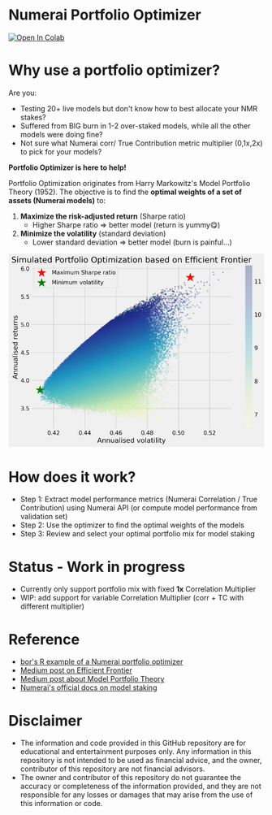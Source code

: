 # Numerai Portfolio Optimizer
<a target="_blank" href="https://colab.research.google.com/github/eses-wk/numerai-portfolio-opt/blob/main/Portfolio_optimizer.ipynb">
  <img src="https://colab.research.google.com/assets/colab-badge.svg" alt="Open In Colab"/>
</a>

# Why use a portfolio optimizer?
Are you:
- Testing 20+ live models but don't know how to best allocate your NMR stakes?
- Suffered from BIG burn in 1-2 over-staked models, while all the other models were doing fine?
- Not sure what Numerai corr/ True Contribution metric multiplier (0,1x,2x) to pick for your models?

**Portfolio Optimizer is here to help!**

Portfolio Optimization originates from Harry Markowitz's Model Portfolio Theory (1952). The objective is to find the **optimal weights of a set of assets (Numerai models)** to: 
1. **Maximize the risk-adjusted return** (Sharpe ratio) 
    - Higher Sharpe ratio => better model (return is yummy😋)
2. **Minimize the volatility** (standard deviation)
    - Lower standard deviation => better model (burn is painful...)

<img src="assets/example_ef.png" alt="Example Efficient Frontier" />

# How does it work?
- Step 1: Extract model performance metrics (Numerai Correlation / True Contribution) using Numerai API (or compute model performance from validation set)
- Step 2: Use the optimizer to find the optimal weights of the models
- Step 3: Review and select your optimal portfolio mix for model staking

# Status - Work in progress
- Currently only support portfolio mix with fixed **1x** Correlation Multiplier
- WIP: add support for variable Correlation Multiplier (corr + TC with different multiplier)


# Reference 
- [bor's R example of a Numerai portfolio optimizer](https://github.com/BorisVSchmid/vladthestaker)
- [Medium post on Efficient Frontier](https://towardsdatascience.com/efficient-frontier-portfolio-optimisation-in-python-e7844051e7f)
- [Medium post about Model Portfolio Theory](https://medium.com/python-data/effient-frontier-in-python-34b0c3043314)
- [Numerai's official docs on model staking](https://docs.numer.ai/numerai-tournament/staking)


# Disclaimer
- The information and code provided in this GitHub repository are for educational and entertainment purposes only. Any information in this repository is not intended to be used as financial advice, and the owner, contributor of this repository are not financial advisors.
- The owner and contributor of this repository do not guarantee the accuracy or completeness of the information provided, and they are not responsible for any losses or damages that may arise from the use of this information or code. 
